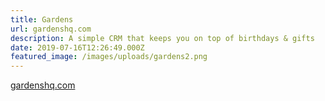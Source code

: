 ```yaml
---
title: Gardens
url: gardenshq.com
description: A simple CRM that keeps you on top of birthdays & gifts
date: 2019-07-16T12:26:49.000Z
featured_image: /images/uploads/gardens2.png
---
```


[gardenshq.com](https://gardenshq.com)
